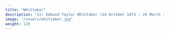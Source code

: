 ```yaml
---
title: "Whittaker"
description: "Sir Edmund Taylor Whittaker (24 October 1873 – 24 March 1956)"
image: "/covers/whittaker.jpg"
weight: 120
---
```

